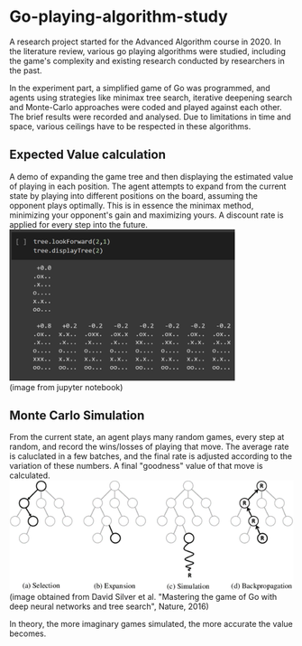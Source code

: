 # Go-playing-algorithm-study

A research project started for the Advanced Algorithm course in 2020.
In the literature review, various go playing algorithms were studied, including the game's complexity and existing research conducted by researchers in the past.

In the experiment part, a simplified game of Go was programmed, and agents using strategies like minimax tree search, iterative deepening search and Monte-Carlo approaches were coded and played against each other. The brief results were recorded and analysed. Due to limitations in time and space, various ceilings have to be respected in these algorithms.

## Expected Value calculation
A demo of expanding the game tree and then displaying the estimated value of playing in each position.
The agent attempts to expand from the current state by playing into different positions on the board, assuming the opponent plays optimally.
This is in essence the minimax method, minimizing your opponent's gain and maximizing yours.
A discount rate is applied for every step into the future.<br/>
<img src="https://github.com/sholick/Go-playing-algorithm-study/blob/main/minimax-tree.PNG" width="400" >
<br/>(image from jupyter notebook)

## Monte Carlo Simulation
From the current state, an agent plays many random games, every step at random, and record the wins/losses of playing that move.
The average rate is caluclated in a few batches, and the final rate is adjusted according to the variation of these numbers.
A final "goodness" value of that move is calculated.<br/>
<img src="https://github.com/sholick/Go-playing-algorithm-study/blob/main/mcts.png" width="600" > 
<br/>(image obtained from David Silver et al. "Mastering the game of Go with deep neural networks and tree search", Nature, 2016)

In theory, the more imaginary games simulated, the more accurate the value becomes.
